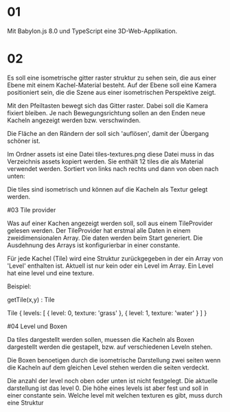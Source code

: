 
# 01 

Mit Babylon.js 8.0 und TypeScript eine 3D-Web-Applikation.

# 02

Es soll eine isometrische gitter raster struktur zu
sehen sein, die aus einer Ebene mit einem
Kachel-Material besteht. Auf der Ebene soll
eine Kamera positioniert sein, die die Szene
aus einer isometrischen Perspektive zeigt.

Mit den Pfeiltasten bewegt sich das Gitter raster.
Dabei soll die Kamera fixiert bleiben. Je nach
Bewegungsrichtung sollen an den Enden neue Kacheln
angezeigt werden bzw. verschwinden. 

Die Fläche an den Rändern der soll sich 'auflösen',
damit der Übergang schöner ist.

Im Ordner assets ist eine Datei tiles-textures.png
diese Datei muss in das Verzeichnis assets kopiert 
werden. Sie enthält 12 tiles die als Material verwendet
werden. Sortiert von links nach rechts und dann von oben nach unten:

Die tiles sind isometrisch und können auf die Kacheln
als Textur gelegt werden.

#03 Tile provider

Was auf einer Kachen angezeigt werden soll, soll aus einem
TileProvider gelesen werden. Der TileProvider hat erstmal 
alle Daten in einem zweidimensionalen Array. Die daten werden
beim Start generiert. Die Ausdehnung des Arrays ist konfigurierbar
in einer constante.

Für jede Kachel (Tile) wird eine Struktur zurückgegeben in der ein Array
von 'Level' enthalten ist. Aktuell ist nur kein oder ein Level im Array.
Ein Level hat eine level und eine texture.

Beispiel:

getTile(x,y) : Tile

Tile {
    levels: [
        {
            level: 0,
            texture: 'grass'
        },
        {
            level: 1,
            texture: 'water'
        }
    ]
}




#04 Level und Boxen

Da tiles dargestellt werden sollen, muessen die Kacheln
als Boxen dargestellt werden die gestapelt, bzw. auf verschiedenen
Leveln stehen.

Die Boxen benoetigen durch die isometrische Darstellung zwei seiten
wenn die Kacheln auf dem gleichen Level stehen werden die seiten
verdeckt.

Die anzahl der level noch oben oder unten ist nicht festgelegt. Die
aktuelle darstellung ist das level 0. Die höhe eines levels ist aber
fest und soll in einer constante sein. Welche level mit welchen
texturen es gibt, muss durch eine Struktur 





